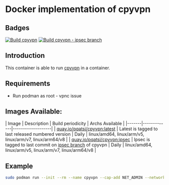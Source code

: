 # Docker implementation of cpyvpn

## Badges

[![Build cpyvpn](https://github.com/leleobhz/cpyvpn-docker/actions/workflows/build-latest.yml/badge.svg)](https://github.com/leleobhz/cpyvpn-docker/actions/workflows/build-latest.yml) [![Build cpyvpn - ipsec branch](https://github.com/leleobhz/cpyvpn-docker/actions/workflows/build-ipsec.yml/badge.svg)](https://github.com/leleobhz/cpyvpn-docker/actions/workflows/build-ipsec.yml)

## Introduction

This container is able to run [cpyvpn](https://gitlab.com/cpvpn/cpyvpn) in a container.

## Requirements

* Run podman as root - vpnc issue

## Images Available: 

| Image | Description | Build periodicity | Archs Available |
|-------|-------------|-------------------|
| [quay.io/pqatsi/cpyvpn:latest](https://quay.io/repository/pqatsi/cpyvpn/tag/latest) | Latest is tagged to last released numbered version | Daily | linux/amd64, linux/arm/v5, linux/arm/v7, linux/arm64/v8 |
| [quay.io/pqatsi/cpyvpn:ipsec](https://quay.io/repository/pqatsi/cpyvpn/tag/ipsec) | Ipsec is tagged to last commit on [ipsec branch](https://gitlab.com/cpvpn/cpyvpn/-/tree/ipsec?ref_type=heads) of cpyvpn | Daily | linux/amd64, linux/arm/v5, linux/arm/v7, linux/arm64/v8 |

## Example

```bash
sudo podman run --init --rm --name cpyvpn --cap-add NET_ADMIN --network=host --device=/dev/net/tun --privileged -e USER='YOUR_USERNAME_HERE' -e PASSWORD='YOUR_PASSWORD_HERE' -e HOST='YOUR_VPN_ENDPOINT_HERE' -e MODE='l' quay.io/pqatsi/cpyvpn:latest
```
